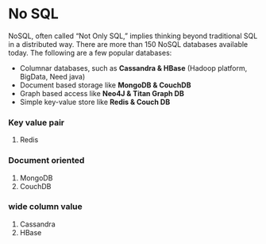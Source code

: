 # No SQL

NoSQL, often called “Not Only SQL,” implies thinking beyond traditional SQL in a distributed way. 
There are more than 150 NoSQL databases available today. 
The following are a few popular databases:

* Columnar databases, such as **Cassandra & HBase** \(Hadoop platform, BigData, Need java\)
* Document based storage like **MongoDB & CouchDB**
* Graph based access like **Neo4J & Titan Graph DB**
* Simple key-value store like **Redis & Couch DB**

### Key value pair

1. Redis

### Document oriented

1. MongoDB
2. CouchDB

### wide column value

1. Cassandra
2. HBase


